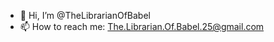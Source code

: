 - 👋 Hi, I’m @TheLibrarianOfBabel
- 📫 How to reach me: The.Librarian.Of.Babel.25@gmail.com

<!---
TheLibrarianOfBabel/TheLibrarianOfBabel is a ✨ special ✨ repository because its `README.md` (this file) appears on your GitHub profile.
You can click the Preview link to take a look at your changes.
--->

